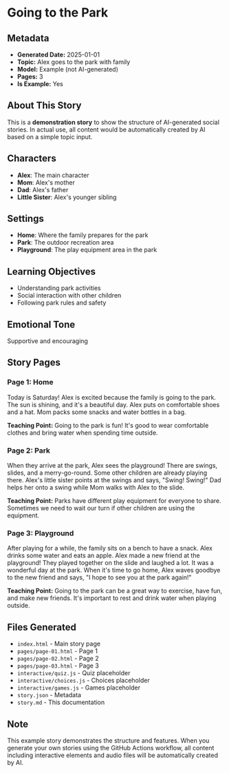 # Going to the Park

## Metadata

- **Generated Date:** 2025-01-01
- **Topic:** Alex goes to the park with family
- **Model:** Example (not AI-generated)
- **Pages:** 3
- **Is Example:** Yes

## About This Story

This is a **demonstration story** to show the structure of AI-generated social stories. 
In actual use, all content would be automatically created by AI based on a simple topic input.

## Characters

- **Alex**: The main character
- **Mom**: Alex's mother
- **Dad**: Alex's father
- **Little Sister**: Alex's younger sibling

## Settings

- **Home**: Where the family prepares for the park
- **Park**: The outdoor recreation area
- **Playground**: The play equipment area in the park

## Learning Objectives

- Understanding park activities
- Social interaction with other children
- Following park rules and safety

## Emotional Tone

Supportive and encouraging

## Story Pages

### Page 1: Home

Today is Saturday! Alex is excited because the family is going to the park.
The sun is shining, and it's a beautiful day. Alex puts on comfortable shoes 
and a hat. Mom packs some snacks and water bottles in a bag.

**Teaching Point:** Going to the park is fun! It's good to wear comfortable clothes and bring water when spending time outside.

### Page 2: Park

When they arrive at the park, Alex sees the playground! There are swings, 
slides, and a merry-go-round. Some other children are already playing there.
Alex's little sister points at the swings and says, "Swing! Swing!" 
Dad helps her onto a swing while Mom walks with Alex to the slide.

**Teaching Point:** Parks have different play equipment for everyone to share. Sometimes we need to wait our turn if other children are using the equipment.

### Page 3: Playground

After playing for a while, the family sits on a bench to have a snack. 
Alex drinks some water and eats an apple. Alex made a new friend at the playground!
They played together on the slide and laughed a lot. It was a wonderful day at the park.
When it's time to go home, Alex waves goodbye to the new friend and says, 
"I hope to see you at the park again!"

**Teaching Point:** Going to the park can be a great way to exercise, have fun, and make new friends. It's important to rest and drink water when playing outside.

## Files Generated

- `index.html` - Main story page
- `pages/page-01.html` - Page 1
- `pages/page-02.html` - Page 2
- `pages/page-03.html` - Page 3
- `interactive/quiz.js` - Quiz placeholder
- `interactive/choices.js` - Choices placeholder
- `interactive/games.js` - Games placeholder
- `story.json` - Metadata
- `story.md` - This documentation

## Note

This example story demonstrates the structure and features. When you generate your own stories 
using the GitHub Actions workflow, all content including interactive elements and audio files 
will be automatically created by AI.

